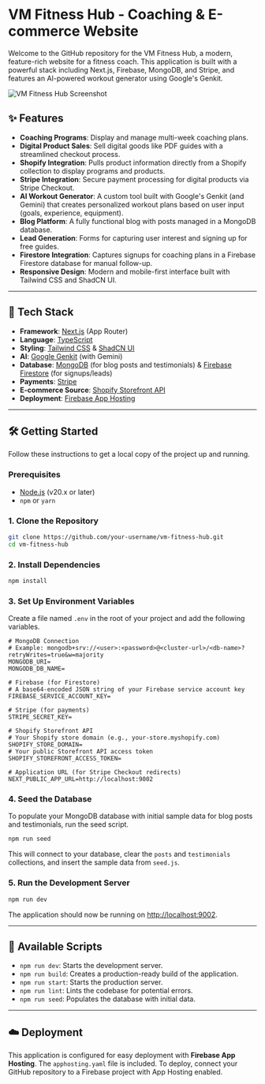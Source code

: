 # VM Fitness Hub - Coaching & E-commerce Website

Welcome to the GitHub repository for the VM Fitness Hub, a modern, feature-rich website for a fitness coach. This application is built with a powerful stack including Next.js, Firebase, MongoDB, and Stripe, and features an AI-powered workout generator using Google's Genkit.

![VM Fitness Hub Screenshot](https://picsum.photos/seed/readme/1200/630)

## ✨ Features

- **Coaching Programs**: Display and manage multi-week coaching plans.
- **Digital Product Sales**: Sell digital goods like PDF guides with a streamlined checkout process.
- **Shopify Integration**: Pulls product information directly from a Shopify collection to display programs and products.
- **Stripe Integration**: Secure payment processing for digital products via Stripe Checkout.
- **AI Workout Generator**: A custom tool built with Google's Genkit (and Gemini) that creates personalized workout plans based on user input (goals, experience, equipment).
- **Blog Platform**: A fully functional blog with posts managed in a MongoDB database.
- **Lead Generation**: Forms for capturing user interest and signing up for free guides.
- **Firestore Integration**: Captures signups for coaching plans in a Firebase Firestore database for manual follow-up.
- **Responsive Design**: Modern and mobile-first interface built with Tailwind CSS and ShadCN UI.

---

## 🚀 Tech Stack

- **Framework**: [Next.js](https://nextjs.org/) (App Router)
- **Language**: [TypeScript](https://www.typescriptlang.org/)
- **Styling**: [Tailwind CSS](https://tailwindcss.com/) & [ShadCN UI](https://ui.shadcn.com/)
- **AI**: [Google Genkit](https://firebase.google.com/docs/genkit) (with Gemini)
- **Database**: [MongoDB](https://www.mongodb.com/) (for blog posts and testimonials) & [Firebase Firestore](https://firebase.google.com/docs/firestore) (for signups/leads)
- **Payments**: [Stripe](https://stripe.com/)
- **E-commerce Source**: [Shopify Storefront API](https://shopify.dev/docs/api/storefront)
- **Deployment**: [Firebase App Hosting](https://firebase.google.com/docs/app-hosting)

---

## 🛠️ Getting Started

Follow these instructions to get a local copy of the project up and running.

### Prerequisites

- [Node.js](https://nodejs.org/en) (v20.x or later)
- `npm` or `yarn`

### 1. Clone the Repository

```bash
git clone https://github.com/your-username/vm-fitness-hub.git
cd vm-fitness-hub
```

### 2. Install Dependencies

```bash
npm install
```

### 3. Set Up Environment Variables

Create a file named `.env` in the root of your project and add the following variables.

```env
# MongoDB Connection
# Example: mongodb+srv://<user>:<password>@<cluster-url>/<db-name>?retryWrites=true&w=majority
MONGODB_URI=
MONGODB_DB_NAME=

# Firebase (for Firestore)
# A base64-encoded JSON string of your Firebase service account key
FIREBASE_SERVICE_ACCOUNT_KEY=

# Stripe (for payments)
STRIPE_SECRET_KEY=

# Shopify Storefront API
# Your Shopify store domain (e.g., your-store.myshopify.com)
SHOPIFY_STORE_DOMAIN=
# Your public Storefront API access token
SHOPIFY_STOREFRONT_ACCESS_TOKEN=

# Application URL (for Stripe Checkout redirects)
NEXT_PUBLIC_APP_URL=http://localhost:9002
```

### 4. Seed the Database

To populate your MongoDB database with initial sample data for blog posts and testimonials, run the seed script.

```bash
npm run seed
```
This will connect to your database, clear the `posts` and `testimonials` collections, and insert the sample data from `seed.js`.

### 5. Run the Development Server

```bash
npm run dev
```

The application should now be running on [http://localhost:9002](http://localhost:9002).

---

## 📜 Available Scripts

- `npm run dev`: Starts the development server.
- `npm run build`: Creates a production-ready build of the application.
- `npm run start`: Starts the production server.
- `npm run lint`: Lints the codebase for potential errors.
- `npm run seed`: Populates the database with initial data.

---

## ☁️ Deployment

This application is configured for easy deployment with **Firebase App Hosting**. The `apphosting.yaml` file is included. To deploy, connect your GitHub repository to a Firebase project with App Hosting enabled.
